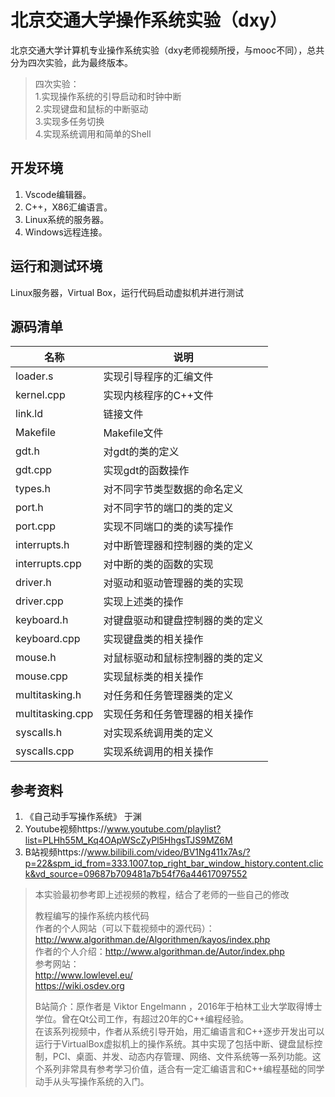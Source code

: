 
# 北京交通大学操作系统实验（dxy）

北京交通大学计算机专业操作系统实验（dxy老师视频所授，与mooc不同），总共分为四次实验，此为最终版本。

> 四次实验：  
> 1.实现操作系统的引导启动和时钟中断  
> 2.实现键盘和鼠标的中断驱动  
> 3.实现多任务切换  
> 4.实现系统调用和简单的Shell  

## 开发环境

1. Vscode编辑器。
2. C++，X86汇编语言。
3. Linux系统的服务器。
4. Windows远程连接。

## 运行和测试环境

Linux服务器，Virtual Box，运行代码启动虚拟机并进行测试

## 源码清单

|名称|说明|
|---|---|
|loader.s	|实现引导程序的汇编文件|
|kernel.cpp	|实现内核程序的C++文件|
|link.ld	|链接文件|
|Makefile	|Makefile文件|
|gdt.h	|对gdt的类的定义|
|gdt.cpp	|实现gdt的函数操作|
|types.h	|对不同字节类型数据的命名定义|
|port.h	|对不同字节的端口的类的定义|
|port.cpp	|实现不同端口的类的读写操作|
|interrupts.h	|对中断管理器和控制器的类的定义|
|interrupts.cpp	|对中断的类的函数的实现|
|driver.h	|对驱动和驱动管理器的类的实现|
|driver.cpp	|实现上述类的操作|
|keyboard.h	|对键盘驱动和键盘控制器的类的定义|
|keyboard.cpp	|实现键盘类的相关操作|
|mouse.h	|对鼠标驱动和鼠标控制器的类的定义|
|mouse.cpp	|实现鼠标类的相关操作|
|multitasking.h	|对任务和任务管理器类的定义|
|multitasking.cpp	|实现任务和任务管理器的相关操作|
|syscalls.h	|对实现系统调用类的定义|
|syscalls.cpp	|实现系统调用的相关操作|

## 参考资料

1. 《自己动手写操作系统》 于渊  
2. Youtube视频https://www.youtube.com/playlist?list=PLHh55M_Kq4OApWScZyPl5HhgsTJS9MZ6M  
3. B站视频https://www.bilibili.com/video/BV1Ng411x7As/?p=22&spm_id_from=333.1007.top_right_bar_window_history.content.click&vd_source=09687b709481a7b54f76a44617097552  

> 本实验最初参考即上述视频的教程，结合了老师的一些自己的修改
> 
> 教程编写的操作系统内核代码  
> 作者的个人网站（可以下载视频中的源代码）：http://www.algorithman.de/Algorithmen/kayos/index.php  
> 作者的个人介绍：http://www.algorithman.de/Autor/index.php  
> 参考网站：  
> http://www.lowlevel.eu/  
> https://wiki.osdev.org  
>
> B站简介：原作者是 Viktor Engelmann ，2016年于柏林工业大学取得博士学位。曾在Qt公司工作，有超过20年的C++编程经验。  
> 在该系列视频中，作者从系统引导开始，用汇编语言和C++逐步开发出可以运行于VirtualBox虚拟机上的操作系统。其中实现了包括中断、键盘鼠标控制，PCI、桌面、并发、动态内存管理、网络、文件系统等一系列功能。这个系列非常具有参考学习价值，适合有一定汇编语言和C++编程基础的同学动手从头写操作系统的入门。
